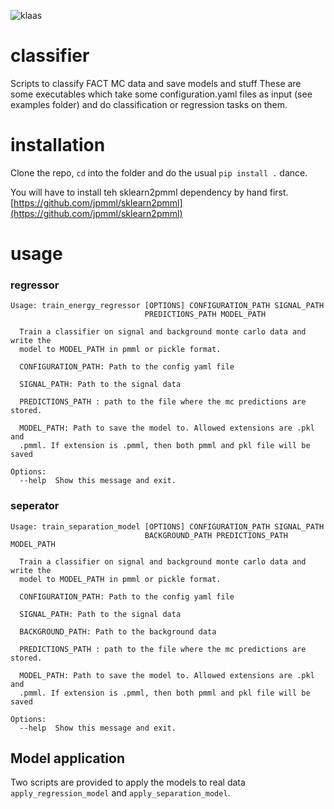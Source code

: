 ![klaas](https://github.com/fact-project/classifier-tools/raw/master/Klaas.png)

# classifier
Scripts to classify FACT MC data and save models and stuff
These are some executables which take some configuration.yaml files as input (see examples folder) and do classification or regression tasks on them.

# installation

Clone the repo, `cd` into the folder and do the usual `pip install .` dance.

You will have to install teh sklearn2pmml dependency by hand first.
[https://github.com/jpmml/sklearn2pmml](https://github.com/jpmml/sklearn2pmml)

# usage

### regressor

    Usage: train_energy_regressor [OPTIONS] CONFIGURATION_PATH SIGNAL_PATH
                                  PREDICTIONS_PATH MODEL_PATH

      Train a classifier on signal and background monte carlo data and write the
      model to MODEL_PATH in pmml or pickle format.

      CONFIGURATION_PATH: Path to the config yaml file

      SIGNAL_PATH: Path to the signal data

      PREDICTIONS_PATH : path to the file where the mc predictions are stored.

      MODEL_PATH: Path to save the model to. Allowed extensions are .pkl and
      .pmml. If extension is .pmml, then both pmml and pkl file will be saved

    Options:
      --help  Show this message and exit.


### seperator

    Usage: train_separation_model [OPTIONS] CONFIGURATION_PATH SIGNAL_PATH
                                  BACKGROUND_PATH PREDICTIONS_PATH MODEL_PATH

      Train a classifier on signal and background monte carlo data and write the
      model to MODEL_PATH in pmml or pickle format.

      CONFIGURATION_PATH: Path to the config yaml file

      SIGNAL_PATH: Path to the signal data

      BACKGROUND_PATH: Path to the background data

      PREDICTIONS_PATH : path to the file where the mc predictions are stored.

      MODEL_PATH: Path to save the model to. Allowed extensions are .pkl and
      .pmml. If extension is .pmml, then both pmml and pkl file will be saved

    Options:
      --help  Show this message and exit.


## Model application

Two scripts are provided to apply the models to real data `apply_regression_model` and `apply_separation_model`.
